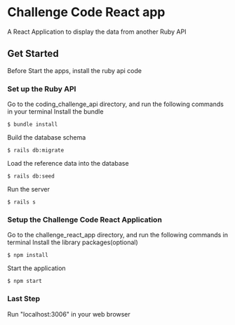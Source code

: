 # Challenge Code React app
A React Application to display the data from another Ruby API

## Get Started

Before Start the apps, install the ruby api code

### Set up the Ruby API
Go to the coding_challenge_api directory, and run the following commands in your terminal
Install the bundle
```
$ bundle install
```
Build the database schema
```
$ rails db:migrate
```
Load the reference data into the database
```
$ rails db:seed
```
Run the server
```
$ rails s
```

### Setup the Challenge Code React Application
Go to the challenge_react_app directory, and run the following commands in terminal
Install the library packages(optional)
```
$ npm install
```
Start the application
```
$ npm start
```
### Last Step
Run "localhost:3006" in your web browser

